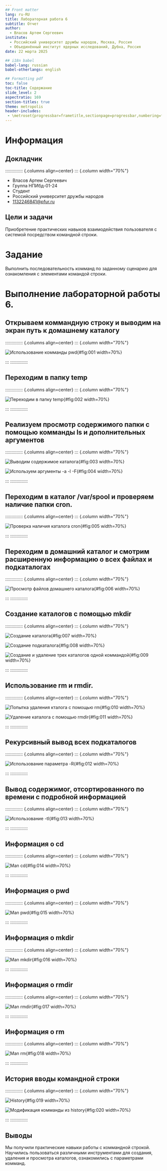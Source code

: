 ```yaml
---
## Front matter
lang: ru-RU
title: Лабораторная работа 6
subtitle: Отчет
author:
  - Власов Артем Сергеевич
institute:
  - Российский университет дружбы народов, Москва, Россия
  - Объединённый институт ядерных исследований, Дубна, Россия
date: 22 марта 2025

## i18n babel
babel-lang: russian
babel-otherlangs: english

## Formatting pdf
toc: false
toc-title: Содержание
slide_level: 2
aspectratio: 169
section-titles: true
theme: metropolis
header-includes:
 - \metroset{progressbar=frametitle,sectionpage=progressbar,numbering=fraction}
---
```


# Информация

## Докладчик

:::::::::::::: {.columns align=center}
::: {.column width="70%"}

  * Власов Артем Сергеевич
  * Группа НПИбд-01-24
  * Студент
  * Российский университет дружбы народов
  * [1132246841@pfur.ru](mailto:1132246841@pfur.ru)


## Цели и задачи

Приобретение практических навыков взаимодействия пользователя с системой посредством командной строки.

# Задание

Выполнить последовательность комманд по заданному сценарию для ознакомления с элементами командой строки.

                                                    
# Выполнение лабораторной работы 6.

## Открываем коммандную строку и выводим на экран путь к домашнему каталогу

:::::::::::::: {.columns align=center}
::: {.column width="70%"}

![Использование комманды pwd](image/1.png){#fig:001 width=70%}

:::
::::::::::::::


## Переходим в папку temp

:::::::::::::: {.columns align=center}
::: {.column width="70%"}

![Переходим в папку temp](image/2.png){#fig:002 width=70%}

:::
::::::::::::::


## Реализуем просмотр содержимого папки с помощью комманды ls и дополнительных аргументов

:::::::::::::: {.columns align=center}
::: {.column width="70%"}

![Выводим содержимое каталога](image/3.png){#fig:003 width=70%}

![Используем аргументы -a -l -F](image/4.png){#fig:004 width=70%}

:::
::::::::::::::


## Переходим в каталог /var/spool и проверяем наличие папки cron.

:::::::::::::: {.columns align=center}
::: {.column width="70%"}

![Проверка наличия каталога cron](image/5.png){#fig:005 width=70%}

:::
::::::::::::::


## Переходим в домашний каталог и смотрим расширенную информацию о всех файлах и подкаталогах

:::::::::::::: {.columns align=center}
::: {.column width="70%"}

![Просмотр файлов домашнего каталога](image/6.png){#fig:006 width=70%}

:::
::::::::::::::


## Создание каталогов с помощью mkdir

:::::::::::::: {.columns align=center}
::: {.column width="70%"}

![Создание каталога](image/7.png){#fig:007 width=70%}

![Создание подкаталога](image/8.png){#fig:008 width=70%}

![Создание и удаление трех каталогов одной коммандой](image/9.png){#fig:009 width=70%}

:::
::::::::::::::


## Использование rm и rmdir.

:::::::::::::: {.columns align=center}
::: {.column width="70%"}

![Попытка удаления кталога с помощью rm](image/10.png){#fig:010 width=70%}

![Удаление каталога с помощью rmdir](image/11.png){#fig:011 width=70%}

:::
::::::::::::::

## Рекурсивный вывод всех подкаталогов

:::::::::::::: {.columns align=center}
::: {.column width="70%"}

![Использование параметра -R](image/12.png){#fig:012 width=70%}

:::
::::::::::::::


## Вывод содержимог, отсортированного по времени с подробной информацией

:::::::::::::: {.columns align=center}
::: {.column width="70%"}

![Использование -tl](image/13.png){#fig:013 width=70%}

:::
::::::::::::::



## Информация о cd

:::::::::::::: {.columns align=center}
::: {.column width="70%"}

![Man cd](image/14.png){#fig:014 width=70%}

:::
::::::::::::::


## Информация о pwd

:::::::::::::: {.columns align=center}
::: {.column width="70%"}

![Man pwd](image/15.png){#fig:015 width=70%}

:::
::::::::::::::


## Информация о mkdir

:::::::::::::: {.columns align=center}
::: {.column width="70%"}

![Man mkdir](image/16.png){#fig:016 width=70%}

:::
::::::::::::::

## Информация о rmdir

:::::::::::::: {.columns align=center}
::: {.column width="70%"}

![Man rmdir](image/17.png){#fig:017 width=70%}

:::
::::::::::::::

## Информация о rm

:::::::::::::: {.columns align=center}
::: {.column width="70%"}

![Man rm](image/18.png){#fig:018 width=70%}

:::
::::::::::::::

## История вводы командной строки

:::::::::::::: {.columns align=center}
::: {.column width="70%"}

![History](image/19.png){#fig:019 width=70%}

![Модификация комманды из history](image/20.png){#fig:020 width=70%}

:::
::::::::::::::


## Выводы
Мы получили практические навыки работы c коммандной строкой. Научились пользоваться различными инструментами для создания, удаления и просмотра каталогов, ознакомились с параметрами комманд.
